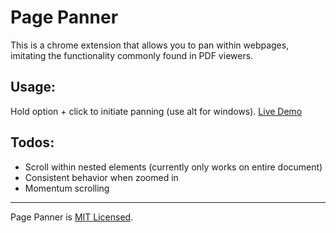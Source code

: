 # Page Panner

This is a chrome extension that allows you to pan within webpages, imitating the functionality commonly found in PDF viewers.

## Usage:

Hold option + click to initiate panning (use alt for windows).
[Live Demo](https://panning-demo.vercel.app/)

## Todos:

- Scroll within nested elements (currently only works on entire document)
- Consistent behavior when zoomed in
- Momentum scrolling

---

Page Panner is [MIT Licensed](./LICENSE).
